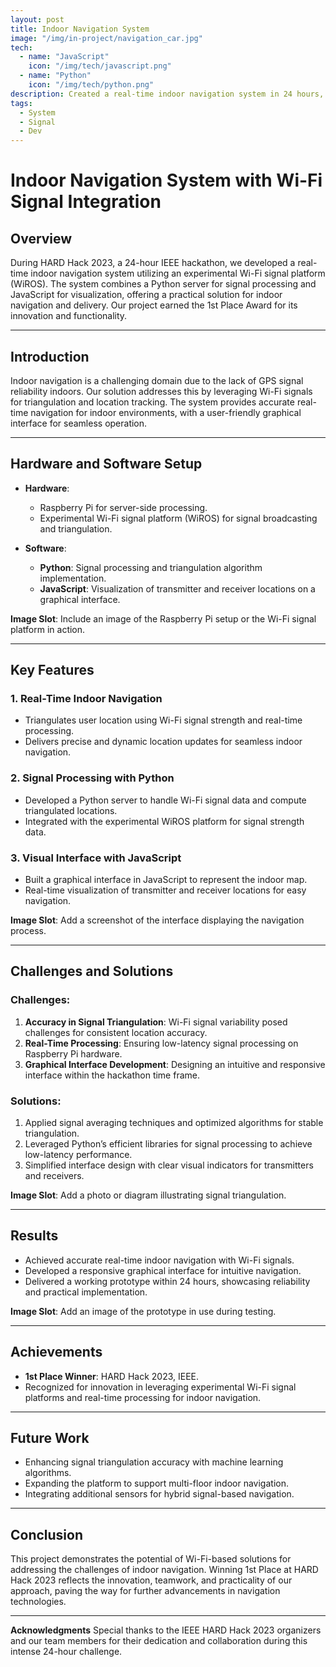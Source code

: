 ```yaml
---
layout: post
title: Indoor Navigation System
image: "/img/in-project/navigation_car.jpg"
tech:
  - name: "JavaScript"
    icon: "/img/tech/javascript.png"
  - name: "Python"
    icon: "/img/tech/python.png"
description: Created a real-time indoor navigation system in 24 hours, integrating experimental Wi-Fi signal platforms with a Python server and JavaScript interface. 1st Place Winner at HARD Hack 2023.
tags:
  - System
  - Signal 
  - Dev
---
```


# Indoor Navigation System with Wi-Fi Signal Integration

## Overview
During HARD Hack 2023, a 24-hour IEEE hackathon, we developed a real-time indoor navigation system utilizing an experimental Wi-Fi signal platform (WiROS). The system combines a Python server for signal processing and JavaScript for visualization, offering a practical solution for indoor navigation and delivery. Our project earned the 1st Place Award for its innovation and functionality.

---

## Introduction
Indoor navigation is a challenging domain due to the lack of GPS signal reliability indoors. Our solution addresses this by leveraging Wi-Fi signals for triangulation and location tracking. The system provides accurate real-time navigation for indoor environments, with a user-friendly graphical interface for seamless operation.

---

## Hardware and Software Setup
- **Hardware**:
  - Raspberry Pi for server-side processing.
  - Experimental Wi-Fi signal platform (WiROS) for signal broadcasting and triangulation.

- **Software**:
  - **Python**: Signal processing and triangulation algorithm implementation.
  - **JavaScript**: Visualization of transmitter and receiver locations on a graphical interface.

**Image Slot**: Include an image of the Raspberry Pi setup or the Wi-Fi signal platform in action.

---

## Key Features
### 1. Real-Time Indoor Navigation
- Triangulates user location using Wi-Fi signal strength and real-time processing.
- Delivers precise and dynamic location updates for seamless indoor navigation.

### 2. Signal Processing with Python
- Developed a Python server to handle Wi-Fi signal data and compute triangulated locations.
- Integrated with the experimental WiROS platform for signal strength data.

### 3. Visual Interface with JavaScript
- Built a graphical interface in JavaScript to represent the indoor map.
- Real-time visualization of transmitter and receiver locations for easy navigation.

**Image Slot**: Add a screenshot of the interface displaying the navigation process.

---

## Challenges and Solutions
### Challenges:
1. **Accuracy in Signal Triangulation**: Wi-Fi signal variability posed challenges for consistent location accuracy.
2. **Real-Time Processing**: Ensuring low-latency signal processing on Raspberry Pi hardware.
3. **Graphical Interface Development**: Designing an intuitive and responsive interface within the hackathon time frame.

### Solutions:
1. Applied signal averaging techniques and optimized algorithms for stable triangulation.
2. Leveraged Python’s efficient libraries for signal processing to achieve low-latency performance.
3. Simplified interface design with clear visual indicators for transmitters and receivers.

**Image Slot**: Add a photo or diagram illustrating signal triangulation.

---

## Results
- Achieved accurate real-time indoor navigation with Wi-Fi signals.
- Developed a responsive graphical interface for intuitive navigation.
- Delivered a working prototype within 24 hours, showcasing reliability and practical implementation.

**Image Slot**: Add an image of the prototype in use during testing.

---

## Achievements
- **1st Place Winner**: HARD Hack 2023, IEEE.
- Recognized for innovation in leveraging experimental Wi-Fi signal platforms and real-time processing for indoor navigation.

---

## Future Work
- Enhancing signal triangulation accuracy with machine learning algorithms.
- Expanding the platform to support multi-floor indoor navigation.
- Integrating additional sensors for hybrid signal-based navigation.

---

## Conclusion
This project demonstrates the potential of Wi-Fi-based solutions for addressing the challenges of indoor navigation. Winning 1st Place at HARD Hack 2023 reflects the innovation, teamwork, and practicality of our approach, paving the way for further advancements in navigation technologies.

---

**Acknowledgments**
Special thanks to the IEEE HARD Hack 2023 organizers and our team members for their dedication and collaboration during this intense 24-hour challenge.
